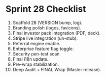 # Sprint 28 Checklist

1. Scaffold 28 (VERSION bump, log).
2. Branding polish (logos, favicons).
3. Final investor pack integration (PDF, deck).
4. Stripe live integration (un-stub).
5. Referral engine enable.
6. Enterprise feature flag toggle.
7. Security pen-test scan.
8. Final i18n update.
9. Pre-wrap stabilization.
10. Deep Audit + FINAL Wrap (Master release).
